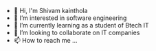 - 👋 Hi, I'm Shivam kainthola
- 👀 I’m interested in software engineering
- 🌱 I’m currently learning as a student of Btech IT
- 💞️ I’m looking to collaborate on IT companies
- 📫 How to reach me ...

<!---
Shivam kainthola is a ✨ special ✨ repository because its `README.md` (this file) appears on your GitHub profile.
You can click the Preview link to take a look at your changes.
--->
